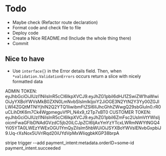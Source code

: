 # Todo

* Maybe check (Refactor route declaration)
* Format code and check file to file
* Deploy code
* Create a Nice README.md (Include the whole thing there)
* Commit

## Nice to have

* Use `interface{}` in the Error details field. Then, when `*validation.ValidationErrors` occurs return a slice with
  nicely formatted data

ADMIN TOKEN:
eyJhbGciOiJIUzI1NiIsInR5cCI6IkpXVCJ9.eyJhZG1pbiI6dHJ1ZSwiZW1haWwiOiJyYXBoYWVsMkB0ZXN0LmNvbSIsImlkIjoiY2JiOGE3N2YtN2Y3Yy00ZGJlLWI4ZGQtMTNlYjhlN2Q2YTQ1IiwibmFtZSI6IlJhcGhhZWwgQ29sbGluIn0.rR0uCLihDtK6m7Ck4WgpmeguVfPI_N4x9_t2Tp7xBT0
CUSTOMER TOKEN:
eyJhbGciOiJIUzI1NiIsInR5cCI6IkpXVCJ9.eyJhZG1pbiI6ZmFsc2UsImVtYWlsIjoicmFwaGFlbDNAdGVzdC5jb20iLCJpZCI6IjAxYmYzYTcxLWRmNWYtNGQ4Yi05YTA0LWEzYWExOGU1YmQyZiIsIm5hbWUiOiJSYXBoYWVsIENvbGxpbiJ9.Uq-rXsNox5UVrlRqd20iUYdVpMxWIiqgbkKGP38brpA

stripe trigger --add payment_intent:metadata.orderID=some-id payment_intent.succeeded